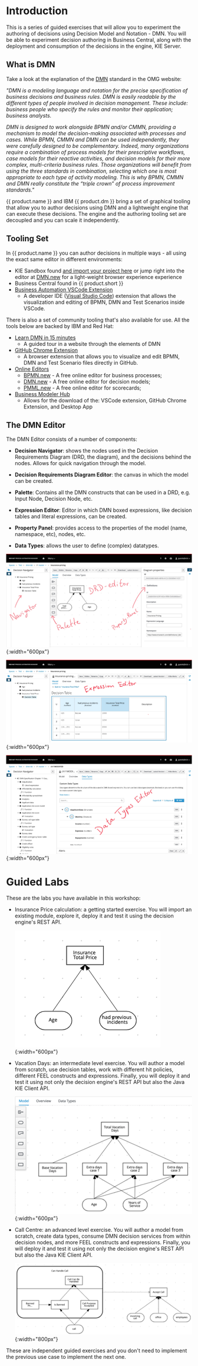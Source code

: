 # Introduction

This is a series of guided exercises that will allow you to experiment the authoring of decisions using Decision Model and Notation - DMN. You will be able to experiment decision authoring in Business Central, along with the deployment and consumption of the decisions in the engine, KIE Server.

## What is DMN

Take a look at the explanation of the [DMN](http://omg.org/dmn) standard in the OMG website:

_"DMN is a modeling language and notation for the precise specification of business decisions and business rules. DMN is easily readable by the different types of people involved in decision management. These include: business people who specify the rules and monitor their application; business analysts._

_DMN is designed to work alongside BPMN and/or CMMN, providing a mechanism to model the decision-making associated with processes and cases. While BPMN, CMMN and DMN can be used independently, they were carefully designed to be complementary. Indeed, many organizations require a combination of process models for their prescriptive workflows, case models for their reactive activities, and decision models for their more complex, multi-criteria business rules. Those organizations will benefit from using the three standards in combination, selecting which one is most appropriate to each type of activity modeling. This is why BPMN, CMMN and DMN really constitute the “triple crown” of process improvement standards."_ 

{{ product.name }} and IBM {{ product.dm }} bring a set of graphical tooling that allow you to author decisions using DMN and a lightweight engine that can execute these decisions. The engine and the authoring tooling set are decoupled and you can scale it independently. 

## Tooling Set

In {{ product.name }} you can author decisions in multiple ways - all using the exact same editor in different environments:

- KIE Sandbox found [and import your project here](https://sandbox.kie.org) or jump right into the editor at [DMN.new](https://dmn.new) for a light-weight browser experience experience
- Business Central found in {{ product.short }}
- [Business Automation VSCode Extension](https://marketplace.visualstudio.com/items?itemName=redhat.vscode-extension-red-hat-business-automation-bundle)
  - A developer IDE ([Visual Studio Code](https://code.visualstudio.com/)) extension that allows the visualization and editing of BPMN, DMN and Test Scenarios inside VSCode.

There is also a set of community tooling that's also available for use. All the tools below are backed by IBM and Red Hat:

- [Learn DMN in 15 minutes](https://learn-dmn-in-15-minutes.com/)
  - A guided tour in a website through the elements of DMN
- [GitHub Chrome Extension](https://chrome.google.com/webstore/detail/bpmn-dmn-test-scenario-ed/mgkfehibfkdpjkfjbikpchpcfimepckf)
  - A browser extension that allows you to visualize and edit BPMN, DMN and Test Scenario files directly in GitHub. 
- [Online Editors](https://kiegroup.github.io/kogito-online/#/)
  - [BPMN.new](http://bpmn.new) - A free online editor for business processes;
  - [DMN.new](http://dmn.new) - A free online editor for decision models;
  - [PMML.new](http://pmml.new) - A free online editor for scorecards;
- [Business Modeler Hub](https://kiegroup.github.io/kogito-online/#/download)
  - Allows for the download of the: VSCode extension, GitHub Chrome Extension, and Desktop App

## The DMN Editor

The DMN Editor consists of a number of components:

-   **Decision Navigator**: shows the nodes used in the Decision Requirements Diagram (DRD, the diagram), and the decisions behind the nodes. Allows for quick navigation through the model.

-   **Decision Requirements Diagram Editor**: the canvas in which the model can be created.

-   **Palette**: Contains all the DMN constructs that can be used in a DRD, e.g. Input Node, Decision Node, etc.

-   **Expression Editor**: Editor in which DMN boxed expressions, like decision tables and literal expressions, can be created.

-   **Property Panel**: provides access to the properties of the model (name, namespace, etc), nodes, etc.

-   **Data Types**: allows the user to define (complex) datatypes.

![DRD](../images/business_automation/dmn/dmn-editor-components.jpg){:width="600px"}

![Boxed Expressions](../images/business_automation/dmn/dmn-editor-decision-table.jpg){:width="600px"}

![Data Types](../images/business_automation/dmn/dmn-editor-datatypes.jpg){:width="600px"}

# Guided Labs 

These are the labs you have available in this workshop:

- Insurance Price calculation: a getting started exercise. You will import an existing module, explore it, deploy it and test it using the decision engine's REST API.

	![](../images/business_automation/dmn/insurance-price-drd.png){:width="600px"}

- Vacation Days: an intermediate level exercise. You will author a model from scratch, use decision tables, work with different hit policies, different FEEL constructs and expressions. Finally, you will deploy it and test it using not only the decision engine's REST API but also the Java KIE Client API.

    ![DRD Complete](../images/business_automation/dmn/drd-complete.png){:width="600px"}

- Call Centre: an advanced level exercise. You will author a model from scratch, create data types, consume DMN decision services from within decision nodes, and more FEEL constructs and expressions. Finally, you will deploy it and test it using not only the decision engine's REST API but also the Java KIE Client API.

	![Decision Service Knowledge Requirement](../images/business_automation/dmn/decision-service-knowledge-requirement.png){:width="800px"}

These are independent guided exercises and you don't need to implement the previous use case to implement the next one.



